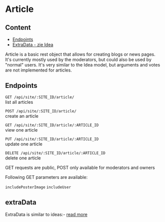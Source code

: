 # Article

## Content
- [Endpoints](#endpoints)
- [ExtraData - zie Idea](/doc/idea#extradata)

Article is a basic rest object that allows for creating blogs or news pages. It's currently mostly used by the moderators, but could also be used by "normal" users. It's very similar to the Idea model, but arguments and votes are not implemented for articles. 

## Endpoints

`GET /api/site/:SITE_ID/article/`  
list all articles

`POST /api/site/:SITE_ID/article/`  
create an article

`GET /api/site/:SITE_ID/article/:ARTICLE_ID`  
view one article

`PUT /api/site/:SITE_ID/article/:ARTICLE_ID`  
update one article

`DELETE /api/site/:SITE_ID/article/:ARTICLE_ID`  
delete one article

GET requests are public, POST only available for moderators and owners

Following GET parameters are available:

`includePosterImage`
`includeUser`

## extraData

ExtraData is similar to ideas:- [read more](/technical/api/idea#extradata)

